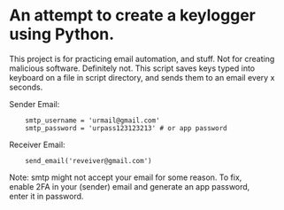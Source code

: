 # An attempt to create a keylogger using Python.

This project is for practicing email automation, and stuff. Not for creating <br>
malicious software. Definitely not. This script saves keys typed into <br>
keyboard on a file in script directory, and sends them to an email every
x seconds.

Sender Email:
```commandline
    smtp_username = 'urmail@gmail.com'
    smtp_password = 'urpass123123213' # or app password
```
Receiver Email:
```commandline
    send_email('reveiver@gmail.com')
```
Note: smtp might not accept your email for some reason. To fix, <br>
enable 2FA in your (sender) email and generate an app password, <br>
enter it in password.
